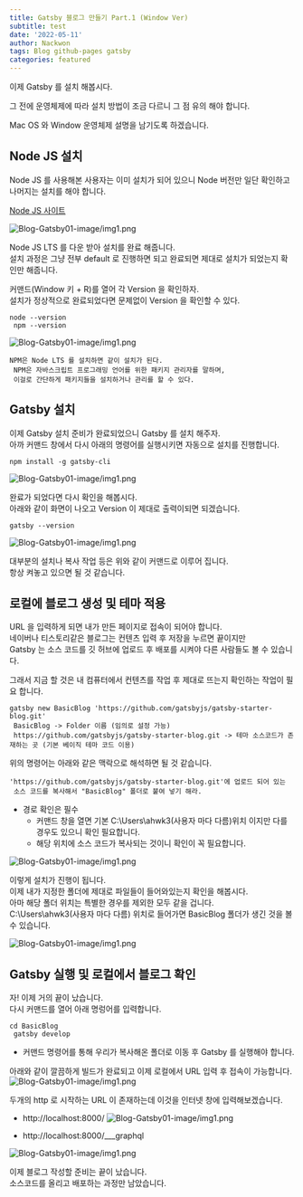 ```yaml
---
title: Gatsby 블로그 만들기 Part.1 (Window Ver)
subtitle: test
date: '2022-05-11'
author: Nackwon
tags: Blog github-pages gatsby
categories: featured
---
```


이제 Gatsby 를 설치 해봅시다.

그 전에 운영체제에 따라 설치 방법이 조금 다르니 그 점 유의 해야 합니다.
 
Mac OS 와 Window 운영체제 설명을 남기도록 하겠습니다.

## Node JS 설치
Node JS 를 사용해본 사용자는 이미 설치가 되어 있으니 Node 버전만 일단 확인하고 나머지는 설치를 해야 합니다.    

[Node JS 사이트](https://nodejs.org/en/)

![Blog-Gatsby01-image/img1.png](Blog-Gatsby01-image/img1.png)

Node JS LTS 를 다운 받아 설치를 완료 해줍니다.   
설치 과정은 그냥 전부 default 로 진행하면 되고 완료되면 제대로 설치가 되었는지 확인만 해줍니다.    

커맨드(Window 키 + R)를 열어 각 Version 을 확인하자.    
설치가 정상적으로 완료되었다면 문제없이 Version 을 확인할 수 있다. 
  

    node --version
     npm --version 
    

![Blog-Gatsby01-image/img1.png](Blog-Gatsby01-image/img2.png)
    
    NPM은 Node LTS 를 설치하면 같이 설치가 된다.
     NPM은 자바스크립트 프로그래밍 언어를 위한 패키지 관리자를 말하며,
     이걸로 간단하게 패키지들을 설치하거나 관리를 할 수 있다.
 
## Gatsby 설치

이제 Gatsby 설치 준비가 완료되었으니 Gatsby 를 설치 해주자.   
아까 커맨드 창에서 다시 아래의 명령어를 실행시키면 자동으로 설치를 진행합니다. 


    npm install -g gatsby-cli
![Blog-Gatsby01-image/img1.png](Blog-Gatsby01-image/img3.png)

완료가 되었다면 다시 확인을 해봅시다.  
아래와 같이 화면이 나오고 Version 이 제대로 출력이되면 되겠습니다.


    gatsby --version 

![Blog-Gatsby01-image/img1.png](Blog-Gatsby01-image/img4.png)

대부분의 설치나 복사 작업 등은 위와 같이 커맨드로 이루어 집니다.  
항상 켜놓고 있으면 될 것 같습니다.


## 로컬에 블로그 생성 및 테마 적용

URL 을 입력하게 되면 내가 만든 페이지로 접속이 되어야 합니다.   
네이버나 티스토리같은 블로그는 컨텐츠 입력 후 저장을 누르면 끝이지만   
Gatsby 는 소스 코드를 깃 허브에 업로드 후 배포를 시켜야 다른 사람들도 볼 수 있습니다.  

그래서 지금 할 것은 내 컴퓨터에서 컨텐츠를 작업 후 제대로 뜨는지 확인하는 작업이 필요 합니다.   

    gatsby new BasicBlog 'https://github.com/gatsbyjs/gatsby-starter-blog.git'
     BasicBlog -> Folder 이름 (임의로 설정 가능)
     https://github.com/gatsbyjs/gatsby-starter-blog.git -> 테마 소스코드가 존재하는 곳 (기본 베이직 테마 코드 이용)

위의 명령어는 아래와 같은 맥락으로 해석하면 될 것 같습니다. 

    'https://github.com/gatsbyjs/gatsby-starter-blog.git'에 업로드 되어 있는
     소스 코드를 복사해서 "BasicBlog" 폴더로 붙여 넣기 해라.
 
* 경로 확인은 필수 
  * 커맨드 창을 열면 기본 C:\Users\ahwk3(사용자 마다 다름)위치 이지만 다를 경우도 있으니 확인 필요합니다.
  * 해당 위치에 소스 코드가 복사되는 것이니 확인이 꼭 필요합니다.

![Blog-Gatsby01-image/img1.png](Blog-Gatsby01-image/img5.png)   

이렇게 설치가 진행이 됩니다.   
이제 내가 지정한 폴더에 제대로 파일들이 들어와있는지 확인을 해봅시다.   
아마 해당 폴더 위치는 특별한 경우를 제외한 모두 같을 겁니다.   
C:\Users\ahwk3(사용자 마다 다름) 위치로 들어가면 BasicBlog 폴더가 생긴 것을 볼 수 있습니다.

![Blog-Gatsby01-image/img1.png](Blog-Gatsby01-image/img6.png) 

## Gatsby 실행 및 로컬에서 블로그 확인

자! 이제 거의 끝이 났습니다.    
다시 커맨드를 열어 아래 명렁어를 입력합니다.

    cd BasicBlog
     gatsby develop

* 커맨드 명령어를 통해 우리가 복사해온 폴더로 이동 후 Gatsby 를 실행해야 합니다.
      
아래와 같이 깔끔하게 빌드가 완료되고 이제 로컬에서 URL 입력 후 접속이 가능합니다.
![Blog-Gatsby01-image/img1.png](Blog-Gatsby01-image/img7.png)     

두개의 http 로 시작하는 URL 이 존재하는데 이것을 인터넷 창에 입력해보겠습니다.

 - http://localhost:8000/
![Blog-Gatsby01-image/img1.png](Blog-Gatsby01-image/img8.png) 

 - http://localhost:8000/___graphql

![Blog-Gatsby01-image/img1.png](Blog-Gatsby01-image/img9.png) 


이제 블로그 작성할 준비는 끝이 났습니다.   
소스코드를 올리고 배포하는 과정만 남았습니다.   

```toc
```